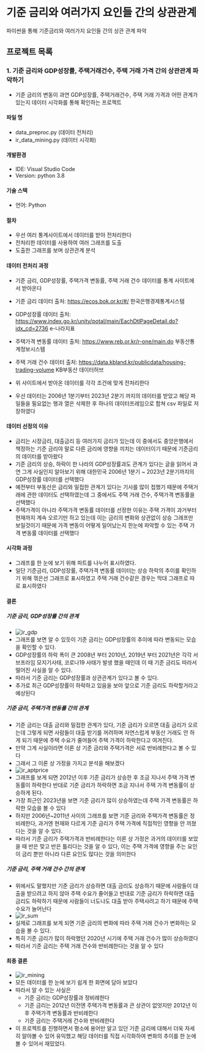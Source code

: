 # 기준 금리와 여러가지 요인들 간의 상관관계
파이썬을 통해 기준금리와 여러가지 요인들 간의 상관 관계 파악

## 프로젝트 목록

### 1. 기준 금리와 GDP성장률, 주택거래건수, 주택 거래 가격 간의 상관관계 파악하기
- 기준 금리의 변동이 과연 GDP성장률, 주택거래건수, 주택 거래 가격과 어떤 관계가 있는지 데이터 시각화를 통해 확인하는 프로젝트

#### 파일 명
- data_preproc.py (데이터 전처리)
- ir_data_mining.py (데이터 시각화)

#### 개발환경
- IDE: Visual Studio Code
- Version: python 3.8

#### 기술 스택
- 언어: Python

#### 절차
- 우선 여러 통계사이트에서 데이터를 받아 전처리한다
- 전처리한 데이터를 사용하여 여러 그래프를 도출
- 도출한 그래프를 보며 상관관계 분석

#### 데이터 전처리 과정
- 기준 금리, GDP성장률, 주택가격 변동률, 주택 거래 건수 데이터를 통계 사이트에서 받아온다
- 기준 금리 데이터 출처: <https://ecos.bok.or.kr/#/> 한국은행경제통계시스템
- GDP성장률 데이터 출처: <https://www.index.go.kr/unity/potal/main/EachDtlPageDetail.do?idx_cd=2736> e-나라지표
- 주택가격 변동률 데이터 출처: <https://www.reb.or.kr/r-one/main.do> 부동산통계정보시스템
- 주택 거래 건수 데이터 출처: <https://data.kbland.kr/publicdata/housing-trading-volume> KB부동산 데이터허브

- 위 사이트에서 받아온 데이터를 각각 조건에 맞게 전처리한다
- 우선 데이터는 2006년 1분기부터 2023년 2분기 까지의 데이터를 받았고 해당 파일들을 필요없는 행과 열은 삭제한 후 하나의 데이터프레임으로 합쳐 csv 파일로 저장하였다

#### 데이터 선정의 이유
- 금리는 시장금리, 대출금리 등 여러가지 금리가 있는데 이 중에서도 중앙은행에서 책정하는 기준 금리야 말로 다른 금리에 영향을 끼치는 데이터이기 때문에 기준금리의 데이터를 받아왔다
- 기준 금리의 상승, 하락이 한 나라의 GDP성장률과도 관계가 있다는 글을 읽어서 과연 그게 사실인지 알아보기 위해 대한민국 2006년 1분기 ~ 2023년 2분기까지의 GDP성장률 데이터를 선택했다
- 예전부터 부동산은 금리와 밀접한 관계가 있다는 기사를 많이 접했기 때문에 주택거래에 관한 데이터도 선택하였는데 그 중에서도 주택 거래 건수, 주택가격 변동률을 선택했다
- 주택가격이 아니라 주택가격 변동률 데이터를 선정한 이유는 주택 가격이 과거부터 현재까지 계속 오르기만 하고 있는데 이는 금리의 변화와 상관없이 상승 그래프만 보일것이기 때문에 가격 변동이 어떻게 일어났는지 한눈에 파악할 수 있는 주택 가격 변동률 데이터를 선택했다

#### 시각화 과정
- 그래프를 한 눈에 보기 위해 파트를 나누어 표시하였다.
- 일단 기준금리, GDP성장률, 주택가격 변동률 데이터는 상승 하락의 추이를 확인하기 위해 꺾은선 그래프로 표시하였고 주택 거래 건수같은 경우는 막대 그래프로 따로 표시하였다

#### 결론

##### 기준 금리, GDP성장률 간의 관계
- ![ir_gdp](https://github.com/kimyt990501/interest_rate_data_mine/assets/50610894/64eea839-9d31-4a8b-be61-6380e5b192d2)
- 그래프를 보면 알 수 있듯이 기준 금리는 GDP성장률의 추이에 따라 변동되는 모습을 확인할 수 있다.
- GDP성장률의 하락 폭이 큰 2008년 부터 2010년, 2019년 부터 2021년은 각각 서브프라임 모지기사태, 코로나19 사태가 발생 했을 때인데 이 때 기준 금리도 따라서 떨어진 사실을 알 수 있다.
- 따라서 기준 금리는 GDP성장률과 상관관계가 있다고 볼 수 있다.
- 추가로 최근 GDP성장률이 하락하고 있음을 보아 앞으로 기준 금리도 하락할거라고 예상된다 

##### 기준 금리, 주택가격 변동률 간의 관계
- 기준 금리는 대출 금리와 밀접한 관계가 있다, 기준 금리가 오르면 대출 금리가 오르는데 그렇게 되면 사람들이 대출 받기를 꺼려하며 자연스럽게 부동산 거래도 안 하게 되기 때문에 주택 수요가 줄어들어 주택 가격이 하락한다고 여겨진다.
- 만약 그게 사실이라면 이론 상 기준 금리와 주택가격은 서로 반비례한다고 볼 수 있다
- 그래서 그 이론 상 가정을 가지고 분석을 해보겠다
- ![ir_aptprice](https://github.com/kimyt990501/interest_rate_data_mine/assets/50610894/cc69de1a-6861-45ab-a174-332e1b4761b8)
- 그래프를 보게 되면 2012년 이후 기준 금리가 상승한 후 조금 지나서 주택 가격 변동률이 하락한다 반대로 기준 금리가 하락하면 조금 지나서 주택 가격 변동률이 상승하게 된다.
- 가장 최근인 2023년을 보면 기준 금리가 많이 상승하였는데 주택 가격 변동률은 하락한 모습을 볼 수 있다
- 하지만 2006년~2011년 사이의 그래프를 보면 기준 금리와 주택가격 변동률은 정비례한다, 과거엔 현재와 다르게 기준 금리가 주택 가격에 직접적인 영향을 안 끼쳤다는 것을 알 수 있다.
- 따라서 기준 금리가 주택가격과 반비례한다는 이론 상 가정은 과거의 데이터를 보았을 때 반은 맞고 반은 틀리다는 것을 알 수 있다, 이는 주택 가격에 영향을 주는 요인이 금리 뿐만 아니라 다른 요인도 많다는 것을 의미한다

##### 기준 금리, 주택 거래 건수 간의 관계
- 위에서도 말했지만 기준 금리가 상승하면 대출 금리도 상승하기 때문에 사람들이 대출을 받으려고 하지 않아 주택 수요가 줄어들고 반대로 기준 금리가 하락하면 대출 금리도 하락하기 때문에 사람들이 너도나도 대출 받아 주택사려고 하기 때문에 주택 수요가 늘어난다
- ![ir_sum](https://github.com/kimyt990501/interest_rate_data_mine/assets/50610894/1a6a7dc6-940f-4b63-8029-d3de9e195a82)
- 실제로 그래프를 보게 되면 기준 금리의 변화에 따라 주택 거래 건수가 변화하는 모습을 볼 수 있다.
- 특히 기준 금리가 많이 하락했던 2020년 시기에 주택 거래 건수가 많이 상승하였다
- 따라서 기준 금리는 주택 거래 건수와 반비례한다는 것을 알 수 있다

#### 최종 결론
- ![ir_mining](https://github.com/kimyt990501/interest_rate_data_mine/assets/50610894/f9965355-f6e7-4c19-8ddb-1d6521a7be67)
- 모든 데이터를 한 눈에 보기 쉽게 한 화면에 담아 보았다
- 따라서 알 수 있는 사실은
  - 기준 금리는 GDP성장률과 정비례한다
  - 기준 금리는 2012년 이전엔 주택가격 변동률과 큰 상관이 없엇지만 2012년 이후 주택가격 변동률과 반비례한다
  - 기준 금리는 주택거래 건수와 반비례한다
- 이 프로젝트를 진행하면서 평소에 용어만 알고 있던 기준 금리에 대해서 더욱 자세히 알아볼 수 있어 유익했고 해당 데이터를 직접 시각화하여 변화의 추이를 한 눈에 볼 수 있어서 재밌었다.
